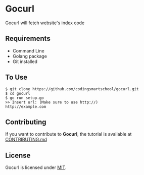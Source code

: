 # Gocurl
Gocurl will fetch website's index code

## Requirements
* Command Line
* Golang package
* Git installed

## To Use
```shell
$ git clone https://github.com/codingsmartschool/gocurl.git
$ cd gocurl
$ go run setup.go
>> Insert url: (Make sure to use http://)
http://example.com
```

## Contributing
If you want to contribute to **Gocurl**, the tutorial is available at [CONTRIBUTING.md](CONTRIBUTING.md)
## License
Gocurl is licensed under [MIT](https://github.com/codingsmartschool/gocurl/blob/master/LICENSE).
